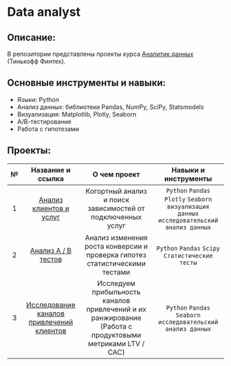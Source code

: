 # Data analyst

## Описание:
В репозитории представлены проекты курса [Аналитик данных](https://fintech.tinkoff.ru/study/fintech/productanalytics/) (Тинькофф Финтех).

## Основные инструменты и навыки:
- Языки: Python
- Анализ данных: библиотеки Pandas, NumPy, SciPy, Statsmodels
- Визуализация: Matplotlib, Plotly, Seaborn
- А/В-тестирование
- Работа с гипотезами


## Проекты:
| № | Название и ссылка | О чем проект| Навыки и инструменты|  
|:-:|:-:|:-:|:-:|
|1 |[Анализ клиентов и услуг](Clients_services/)|Когортный анализ и поиск зависимостей от подключенных услуг|`Python` `Pandas` `Plotly` `Seaborn` `визуализация данных` `исследовательский анализ данных`|
|2 |[Анализ А / B тестов](Analysis_AB_tests/)|Анализ изменения роста конверсии и проверка гипотез статистическими тестами| `Python` `Pandas` `Scipy` `Статистические тесты`|
|3 |[Исследование каналов привлечений клиентов](LTV_CAC_metrics/)|Исследуем прибыльность каналов привлечений и их ранжирование (Работа с продуктовыми метриками LTV / CAC)|`Python` `Pandas` `Seaborn` `исследовательский анализ данных`|
